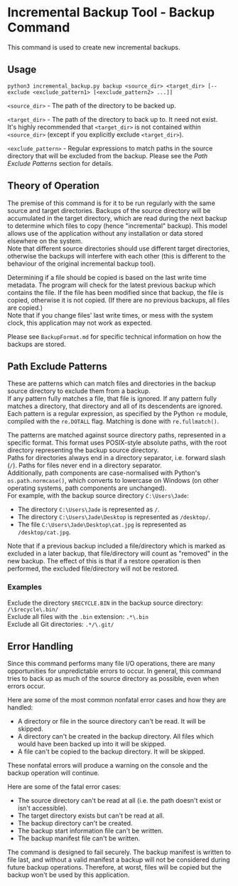# Incremental Backup Tool - Backup Command

This command is used to create new incremental backups.

## Usage

```
python3 incremental_backup.py backup <source_dir> <target_dir> [--exclude <exclude_pattern1> [<exclude_pattern2> ...]]
```

`<source_dir>` - The path of the directory to be backed up.

`<target_dir>` - The path of the directory to back up to. It need not exist.  
It's highly recommended that `<target_dir>` is not contained within `<source_dir>` (except if you explicitly exclude `<target_dir>`).

`<exclude_pattern>` - Regular expressions to match paths in the source directory that will be excluded from the backup.
Please see the _Path Exclude Patterns_ section for details.

## Theory of Operation

The premise of this command is for it to be run regularly with the same source and target directories.
Backups of the source directory will be accumulated in the target directory, which are read during the next backup to determine which files to copy (hence "incremental" backup).
This model allows use of the application without any installation or data stored elsewhere on the system.  
Note that different source directories should use different target directories, otherwise the backups will interfere with each other (this is different to the behaviour of the original incremental backup tool).

Determining if a file should be copied is based on the last write time metadata.
The program will check for the latest previous backup which contains the file.
If the file has been modified since that backup, the file is copied, otherwise it is not copied. (If there are no previous backups, all files are copied.)  
Note that if you change files' last write times, or mess with the system clock, this application may not work as expected.

Please see `BackupFormat.md` for specific technical information on how the backups are stored.

## Path Exclude Patterns

These are patterns which can match files and directories in the backup source directory to exclude them from a backup.  
If any pattern fully matches a file, that file is ignored. If any pattern fully matches a directory, that directory and all of its descendents are ignored.  
Each pattern is a regular expression, as specified by the Python `re` module, compiled with the `re.DOTALL` flag. Matching is done with `re.fullmatch()`.  

The patterns are matched against source directory paths, represented in a specific format.
This format uses POSIX-style absolute paths, with the root directory representing the backup source directory.  
Paths for directories always end in a directory separator, i.e. forward slash (`/`). Paths for files never end in a directory separator.  
Additionally, path components are case-normalised with Python's `os.path.normcase()`, which converts to lowercase on Windows (on other operating systems, path components are unchanged).  
For example, with the backup source directory `C:\Users\Jade`:

 - The directory `C:\Users\Jade` is represented as `/`.
 - The directory `C:\Users\Jade\Desktop` is represented as `/desktop/`.
 - The file `C:\Users\Jade\Desktop\cat.jpg` is represented as `/desktop/cat.jpg`.

Note that if a previous backup included a file/directory which is marked as excluded in a later backup, that file/directory will count as "removed" in the new backup.
The effect of this is that if a restore operation is then performed, the excluded file/directory will not be restored.

### Examples

Exclude the directory `$RECYCLE.BIN` in the backup source directory: `/\$recycle\.bin/`  
Exclude all files with the `.bin` extension: `.*\.bin`  
Exclude all Git directories: `.*/\.git/`

## Error Handling

Since this command performs many file I/O operations, there are many opportunities for unpredictable errors to occur.
In general, this command tries to back up as much of the source directory as possible, even when errors occur.  

Here are some of the most common nonfatal error cases and how they are handled:

 - A directory or file in the source directory can't be read. It will be skipped.
 - A directory can't be created in the backup directory. All files which would have been backed up into it will be skipped.
 - A file can't be copied to the backup directory. It will be skipped.

These nonfatal errors will produce a warning on the console and the backup operation will continue.

Here are some of the fatal error cases:

 - The source directory can't be read at all (i.e. the path doesn't exist or isn't accessible).
 - The target directory exists but can't be read at all.
 - The backup directory can't be created.
 - The backup start information file can't be written.
 - The backup manifest file can't be written.

The command is designed to fail securely.
The backup manifest is written to file last, and without a valid manifest a backup will not be considered during future backup operations.
Therefore, at worst, files will be copied but the backup won't be used by this application.
